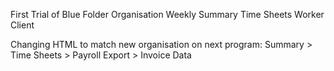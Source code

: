 First Trial of Blue Folder
Organisation
  Weekly Summary
  Time Sheets
  Worker
  Client

Changing HTML to match new organisation on next program: Summary > Time Sheets > Payroll Export > Invoice Data
